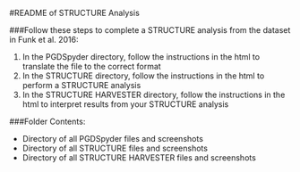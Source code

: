 #README of STRUCTURE Analysis

###Follow these steps to complete a STRUCTURE analysis from the dataset in Funk et al. 2016:

1. In the PGDSpyder directory, follow the instructions in the html to translate the file to the correct format  
2. In the STRUCTURE directory, follow the instructions in the html to perform a STRUCTURE analysis  
3. In the STRUCTURE HARVESTER directory, follow the instructions in the html to interpret results from your STRUCTURE analysis  

###Folder Contents:  

* Directory of all PGDSpyder files and screenshots
* Directory of all STRUCTURE files and screenshots
* Directory of all STRUCTURE HARVESTER files and screenshots

